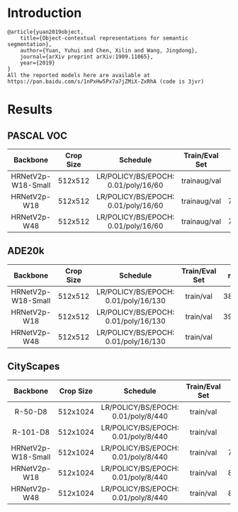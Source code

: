 # Introduction
```
@article{yuan2019object,
    title={Object-contextual representations for semantic segmentation},
    author={Yuan, Yuhui and Chen, Xilin and Wang, Jingdong},
    journal={arXiv preprint arXiv:1909.11065},
    year={2019}
}
All the reported models here are available at https://pan.baidu.com/s/1nPxHw5Px7a7jZMiX-ZxRhA (code is 3jvr)
```


# Results

## PASCAL VOC
| Backbone           | Crop Size  | Schedule                             | Train/Eval Set  | mIoU   | Download                 |
| :-:                | :-:        | :-:                                  | :-:             | :-:    | :-:                      |
| HRNetV2p-W18-Small | 512x512    | LR/POLICY/BS/EPOCH: 0.01/poly/16/60  | trainaug/val    | -      | [model]() &#124; [log]() |
| HRNetV2p-W18       | 512x512    | LR/POLICY/BS/EPOCH: 0.01/poly/16/60  | trainaug/val    | 75.80% | [model]() &#124; [log]() |
| HRNetV2p-W48       | 512x512    | LR/POLICY/BS/EPOCH: 0.01/poly/16/60  | trainaug/val    | 77.60% | [model]() &#124; [log]() |

## ADE20k
| Backbone           | Crop Size  | Schedule                             | Train/Eval Set  | mIoU   | Download                 |
| :-:                | :-:        | :-:                                  | :-:             | :-:    | :-:                      |
| HRNetV2p-W18-Small | 512x512    | LR/POLICY/BS/EPOCH: 0.01/poly/16/130 | train/val       | 38.04% | [model]() &#124; [log]() |
| HRNetV2p-W18       | 512x512    | LR/POLICY/BS/EPOCH: 0.01/poly/16/130 | train/val       | 39.85% | [model]() &#124; [log]() |
| HRNetV2p-W48       | 512x512    | LR/POLICY/BS/EPOCH: 0.01/poly/16/130 | train/val       | -      | [model]() &#124; [log]() |

## CityScapes
| Backbone           | Crop Size  | Schedule                             | Train/Eval Set  | mIoU   | Download                 |
| :-:                | :-:        | :-:                                  | :-:             | :-:    | :-:                      |
| R-50-D8            | 512x1024   | LR/POLICY/BS/EPOCH: 0.01/poly/8/440  | train/val       | -      | [model]() &#124; [log]() |
| R-101-D8           | 512x1024   | LR/POLICY/BS/EPOCH: 0.01/poly/8/440  | train/val       | -      | [model]() &#124; [log]() |
| HRNetV2p-W18-Small | 512x1024   | LR/POLICY/BS/EPOCH: 0.01/poly/8/440  | train/val       | 79.30% | [model]() &#124; [log]() |
| HRNetV2p-W18       | 512x1024   | LR/POLICY/BS/EPOCH: 0.01/poly/8/440  | train/val       | 80.58% | [model]() &#124; [log]() |
| HRNetV2p-W48       | 512x1024   | LR/POLICY/BS/EPOCH: 0.01/poly/8/440  | train/val       | 81.44% | [model]() &#124; [log]() |